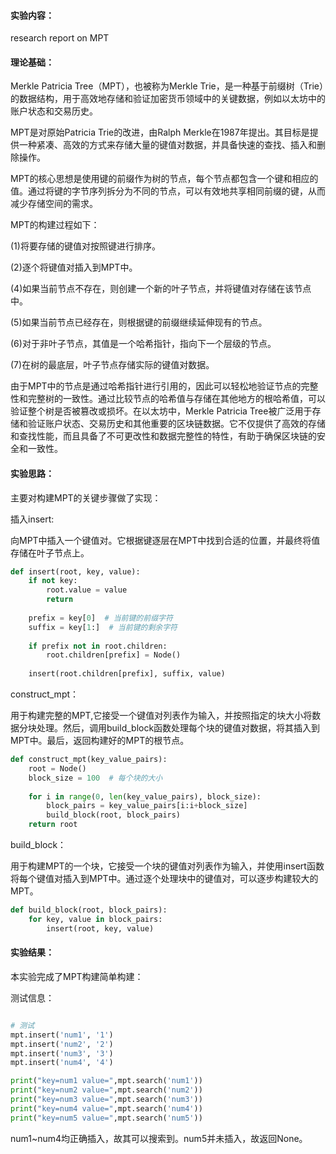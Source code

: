 #### 实验内容：
research report on MPT
#### 理论基础：
Merkle Patricia Tree（MPT），也被称为Merkle Trie，是一种基于前缀树（Trie）的数据结构，用于高效地存储和验证加密货币领域中的关键数据，例如以太坊中的账户状态和交易历史。

MPT是对原始Patricia Trie的改进，由Ralph Merkle在1987年提出。其目标是提供一种紧凑、高效的方式来存储大量的键值对数据，并具备快速的查找、插入和删除操作。

MPT的核心思想是使用键的前缀作为树的节点，每个节点都包含一个键和相应的值。通过将键的字节序列拆分为不同的节点，可以有效地共享相同前缀的键，从而减少存储空间的需求。

MPT的构建过程如下：

(1)将要存储的键值对按照键进行排序。

(2)逐个将键值对插入到MPT中。

(4)如果当前节点不存在，则创建一个新的叶子节点，并将键值对存储在该节点中。

(5)如果当前节点已经存在，则根据键的前缀继续延伸现有的节点。

(6)对于非叶子节点，其值是一个哈希指针，指向下一个层级的节点。

(7)在树的最底层，叶子节点存储实际的键值对数据。

由于MPT中的节点是通过哈希指针进行引用的，因此可以轻松地验证节点的完整性和完整树的一致性。通过比较节点的哈希值与存储在其他地方的根哈希值，可以验证整个树是否被篡改或损坏。在以太坊中，Merkle Patricia Tree被广泛用于存储和验证账户状态、交易历史和其他重要的区块链数据。它不仅提供了高效的存储和查找性能，而且具备了不可更改性和数据完整性的特性，有助于确保区块链的安全和一致性。
#### 实验思路：
主要对构建MPT的关键步骤做了实现：

插入insert:

向MPT中插入一个键值对。它根据键逐层在MPT中找到合适的位置，并最终将值存储在叶子节点上。
```python
def insert(root, key, value):
    if not key:
        root.value = value
        return
    
    prefix = key[0]  # 当前键的前缀字符
    suffix = key[1:]  # 当前键的剩余字符
    
    if prefix not in root.children:
        root.children[prefix] = Node()
    
    insert(root.children[prefix], suffix, value)
```


construct_mpt：

用于构建完整的MPT,它接受一个键值对列表作为输入，并按照指定的块大小将数据分块处理。然后，调用build_block函数处理每个块的键值对数据，将其插入到MPT中。最后，返回构建好的MPT的根节点。
```python
def construct_mpt(key_value_pairs):
    root = Node()
    block_size = 100  # 每个块的大小
    
    for i in range(0, len(key_value_pairs), block_size):
        block_pairs = key_value_pairs[i:i+block_size]
        build_block(root, block_pairs)
    return root
```


build_block：

用于构建MPT的一个块，它接受一个块的键值对列表作为输入，并使用insert函数将每个键值对插入到MPT中。通过逐个处理块中的键值对，可以逐步构建较大的MPT。
```python
def build_block(root, block_pairs):
    for key, value in block_pairs:
        insert(root, key, value)
```
#### 实验结果：
本实验完成了MPT构建简单构建：

测试信息：
```python

# 测试
mpt.insert('num1', '1')
mpt.insert('num2', '2')
mpt.insert('num3', '3')
mpt.insert('num4', '4')

print("key=num1 value=",mpt.search('num1'))  
print("key=num2 value=",mpt.search('num2'))  
print("key=num3 value=",mpt.search('num3'))
print("key=num4 value=",mpt.search('num4'))
print("key=num5 value=",mpt.search('num5'))
```
num1~num4均正确插入，故其可以搜索到。num5并未插入，故返回None。

